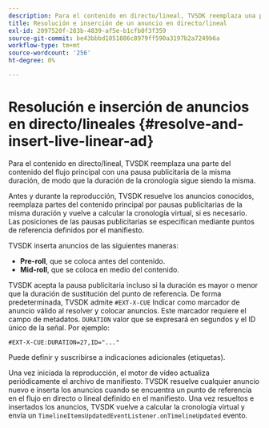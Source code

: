 ```yaml
---
description: Para el contenido en directo/lineal, TVSDK reemplaza una parte del contenido del flujo principal con una pausa publicitaria de la misma duración, de modo que la duración de la cronología sigue siendo la misma.
title: Resolución e inserción de un anuncio en directo/lineal
exl-id: 2097520f-283b-4839-af5e-b1cfb0f3f359
source-git-commit: be43bbbd1051886c8979ff590a3197b2a7249b6a
workflow-type: tm+mt
source-wordcount: '256'
ht-degree: 0%

---
```


# Resolución e inserción de anuncios en directo/lineales {#resolve-and-insert-live-linear-ad}

Para el contenido en directo/lineal, TVSDK reemplaza una parte del contenido del flujo principal con una pausa publicitaria de la misma duración, de modo que la duración de la cronología sigue siendo la misma.

Antes y durante la reproducción, TVSDK resuelve los anuncios conocidos, reemplaza partes del contenido principal por pausas publicitarias de la misma duración y vuelve a calcular la cronología virtual, si es necesario. Las posiciones de las pausas publicitarias se especifican mediante puntos de referencia definidos por el manifiesto.

TVSDK inserta anuncios de las siguientes maneras:

* **Pre-roll**, que se coloca antes del contenido.
* **Mid-roll**, que se coloca en medio del contenido.

TVSDK acepta la pausa publicitaria incluso si la duración es mayor o menor que la duración de sustitución del punto de referencia. De forma predeterminada, TVSDK admite `#EXT-X-CUE` Indicar como marcador de anuncio válido al resolver y colocar anuncios. Este marcador requiere el campo de metadatos. `DURATION` valor que se expresará en segundos y el ID único de la señal. Por ejemplo:

```
#EXT-X-CUE:DURATION=27,ID="..."
```

Puede definir y suscribirse a indicaciones adicionales (etiquetas).

Una vez iniciada la reproducción, el motor de vídeo actualiza periódicamente el archivo de manifiesto. TVSDK resuelve cualquier anuncio nuevo e inserta los anuncios cuando se encuentra un punto de referencia en el flujo en directo o lineal definido en el manifiesto. Una vez resueltos e insertados los anuncios, TVSDK vuelve a calcular la cronología virtual y envía un `TimelineItemsUpdatedEventListener.onTimelineUpdated` evento.
